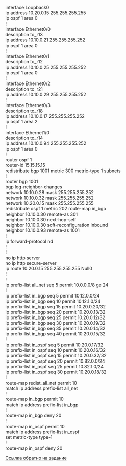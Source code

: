 interface Loopback0   
 ip address 10.20.0.15 255.255.255.255   
 ip ospf 1 area 0   
!   
interface Ethernet0/0   
 description to_r13   
 ip address 10.10.0.21 255.255.255.252   
 ip ospf 1 area 0   
!   
interface Ethernet0/1   
 description to_r12   
 ip address 10.10.0.25 255.255.255.252   
 ip ospf 1 area 0   
!   
interface Ethernet0/2   
 description to_r21   
 ip address 10.10.0.29 255.255.255.252   
!   
interface Ethernet0/3   
 description to_r18   
 ip address 10.10.0.17 255.255.255.252   
 ip ospf 1 area 2   
!   
interface Ethernet1/0   
 description to_r14   
 ip address 10.10.0.94 255.255.255.252   
 ip ospf 1 area 0   
!   
router ospf 1   
 router-id 15.15.15.15   
 redistribute bgp 1001 metric 300 metric-type 1 subnets   
!   
router bgp 1001   
 bgp log-neighbor-changes   
 network 10.10.0.28 mask 255.255.255.252   
 network 10.10.0.32 mask 255.255.255.252   
 network 10.20.0.15 mask 255.255.255.255   
 redistribute ospf 1 metric 202 route-map in_bgp   
 neighbor 10.10.0.30 remote-as 301   
 neighbor 10.10.0.30 next-hop-self   
 neighbor 10.10.0.30 soft-reconfiguration inbound   
 neighbor 10.10.0.93 remote-as 1001   
!   
ip forward-protocol nd   
!            
!   
no ip http server   
no ip http secure-server   
ip route 10.20.0.15 255.255.255.255 Null0   
!   
!   
ip prefix-list all_net seq 5 permit 10.0.0.0/8 ge 24   
!   
ip prefix-list in_bgp seq 5 permit 10.12.0.0/24   
ip prefix-list in_bgp seq 10 permit 10.12.1.0/24   
ip prefix-list in_bgp seq 15 permit 10.20.0.20/32   
ip prefix-list in_bgp seq 20 permit 10.20.0.13/32   
ip prefix-list in_bgp seq 25 permit 10.20.0.12/32   
ip prefix-list in_bgp seq 30 permit 10.20.0.19/32   
ip prefix-list in_bgp seq 35 permit 10.20.0.14/32   
ip prefix-list in_bgp seq 40 permit 10.20.0.15/32   
!   
ip prefix-list in_ospf seq 5 permit 10.20.0.17/32   
ip prefix-list in_ospf seq 10 permit 10.20.0.16/32   
ip prefix-list in_ospf seq 15 permit 10.20.0.32/32   
ip prefix-list in_ospf seq 20 permit 10.82.0.0/24   
ip prefix-list in_ospf seq 25 permit 10.82.1.0/24   
ip prefix-list in_ospf seq 30 permit 10.20.0.18/32   
!   
route-map redist_all_net permit 10   
 match ip address prefix-list all_net   
!   
route-map in_bgp permit 10   
 match ip address prefix-list in_bgp   
!   
route-map in_bgp deny 20   
!   
route-map in_ospf permit 10   
 match ip address prefix-list in_ospf   
 set metric-type type-1   
!   
route-map in_ospf deny 20   

[Ссылка обратно на задание](/labs/lab09/ibgp_in_msk/README.md#)   